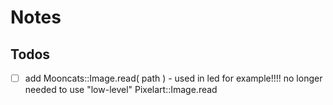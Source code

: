 # Notes

## Todos

- [ ] add  Mooncats::Image.read( path )  - used in led for example!!!!
      no longer needed to use "low-level" Pixelart::Image.read

